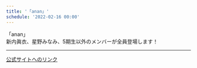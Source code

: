 ```yaml
---
title: '「anan」'
schedule: '2022-02-16 00:00'
---
```


<div id="detailBody"> <p>  「anan」  <br/>  新内眞衣、星野みなみ、5期生以外のメンバーが全員登場します！ </p></div>

---
[公式サイトへのリンク]('http://www.nogizaka46.com/schedule/2022/02/065256.php?member=mio-yakubo&category=&monthly=202202')